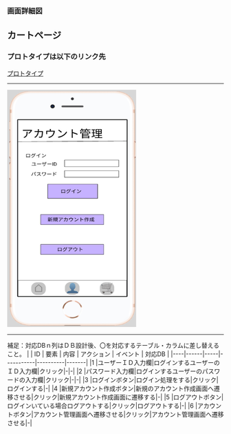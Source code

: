 ### 画面詳細図
## カートページ
### プロトタイプは以下のリンク先
[プロトタイプ](https://www.figma.com/file/FeymzbmYI4WIfwOm9OyjkJ/Untitled?node-id=1%3A2)
*****
<img src="https://github.com/aso2001362/2021sys-design/blob/main/md/img/acount_mng.png?raw=true" width="300" height="550">

*****
補足：対応DBｎ列はＤＢ設計後、〇を対応するテーブル・カラムに差し替えること。
|
| ID | 要素 | 内容 | アクション | イベント | 対応DB |
|----|------|-----|-----------|----------|-------|
|1   |ユーザーＩＤ入力欄|ログインするユーザーのＩＤ入力欄|クリック|-|-|
|2   |パスワード入力欄|ログインするユーザーのパスワードの入力欄|クリック|-|-|
|3   |ログインボタン|ログイン処理をする|クリック|ログインする|-|
|4   |新規アカウント作成ボタン|新規のアカウント作成画面へ遷移させる|クリック|新規アカウント作成画面に遷移する|-|
|5   |ログアウトボタン|ログインいている場合ログアウトする|クリック|ログアウトする|-|
|6   |アカウントボタン|アカウント管理画面へ遷移させる|クリック|アカウント管理画面へ遷移させる|-|

